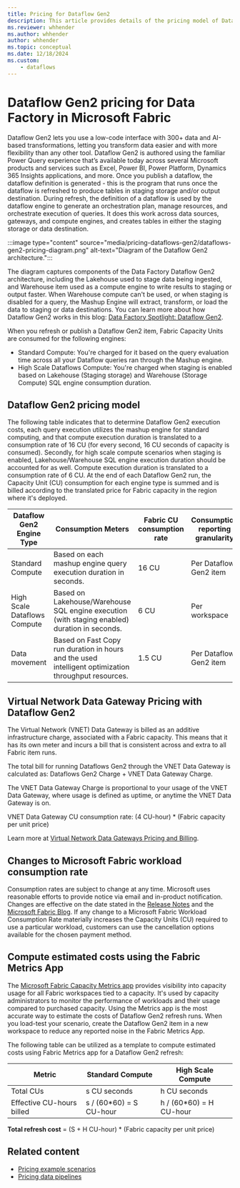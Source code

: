```yaml
---
title: Pricing for Dataflow Gen2
description: This article provides details of the pricing model of Dataflow Gen2 for Data Factory in Microsoft Fabric.
ms.reviewer: whhender
ms.author: whhender
author: whhender
ms.topic: conceptual
ms.date: 12/18/2024
ms.custom: 
    - dataflows
---
```


# Dataflow Gen2 pricing for Data Factory in Microsoft Fabric

Dataflow Gen2 lets you use a low-code interface with 300+ data and AI-based transformations, letting you transform data easier and with more flexibility than any other tool. Dataflow Gen2 is authored using the familiar Power Query experience that’s available today across several Microsoft products and services such as Excel, Power BI, Power Platform, Dynamics 365 Insights applications, and more. Once you publish a dataflow, the dataflow definition is generated - this is the program that runs once the dataflow is refreshed to produce tables in staging storage and/or output destination. During refresh, the definition of a dataflow is used by the dataflow engine to generate an orchestration plan, manage resources, and orchestrate execution of queries. It does this work across data sources, gateways, and compute engines, and creates tables in either the staging storage or data destination.


:::image type="content" source="media/pricing-dataflows-gen2/dataflows-gen2-pricing-diagram.png" alt-text="Diagram of the Dataflow Gen2 architecture.":::

The diagram captures components of the Data Factory Dataflow Gen2 architecture, including the Lakehouse used to stage data being ingested, and Warehouse item used as a compute engine to write results to staging or output faster. When Warehouse compute can't be used, or when staging is disabled for a query, the Mashup Engine will extract, transform, or load the data to staging or data destinations. You can learn more about how Dataflow Gen2 works in this blog: [Data Factory Spotlight: Dataflow Gen2](https://blog.fabric.microsoft.com/blog/data-factory-spotlight-dataflows-gen2?ft=All).

When you refresh or publish a Dataflow Gen2 item, Fabric Capacity Units are consumed for the following engines:

- Standard Compute: You're charged for it based on the query evaluation time across all your Dataflow queries ran through the Mashup engine.  
- High Scale Dataflows Compute: You're charged when staging is enabled based on Lakehouse (Staging storage) and Warehouse (Storage Compute) SQL engine consumption duration.  

## Dataflow Gen2 pricing model

The following table indicates that to determine Dataflow Gen2 execution costs, each query execution utilizes the mashup engine for standard computing, and that compute execution duration is translated to a consumption rate of 16 CU (for every second, 16 CU seconds of capacity is consumed). Secondly, for high scale compute scenarios when staging is enabled, Lakehouse/Warehouse SQL engine execution duration should be accounted for as well. Compute execution duration is translated to a consumption rate of 6 CU. At the end of each Dataflow Gen2 run, the Capacity Unit (CU) consumption for each engine type is summed and is billed according to the translated price for Fabric capacity in the region where it's deployed.

|Dataflow Gen2 Engine Type  |Consumption Meters  |Fabric CU consumption rate  |Consumption reporting granularity      |
|---------|---------|---------|---------|
|Standard Compute     | Based on each mashup engine query execution duration in seconds.         | 16 CU         | Per Dataflow Gen2 item        |
|High Scale Dataflows Compute     | Based on Lakehouse/Warehouse SQL engine execution (with staging enabled) duration in seconds.         | 6 CU         | Per workspace        |
|Data movement     | Based on Fast Copy run duration in hours and the used intelligent optimization throughput resources.         | 1.5 CU         | Per Dataflow Gen2 item        |

## Virtual Network Data Gateway Pricing with Dataflow Gen2 

The Virtual Network (VNET) Data Gateway is billed as an additive infrastructure charge, associated with a Fabric capacity. This means that it has its own meter and incurs a bill that is consistent across and extra to all Fabric item runs.

The total bill for running Dataflows Gen2 through the VNET Data Gateway is calculated as: Dataflows Gen2 Charge + VNET Data Gateway Charge.

The VNET Data Gateway Charge is proportional to your usage of the VNET Data Gateway, where usage is defined as uptime, or anytime the VNET Data Gateway is on.

VNET Data Gateway CU consumption rate: (4 CU-hour) * (Fabric capacity per unit price)

Learn more at [Virtual Network Data Gateways Pricing and Billing](/data-integration/vnet/data-gateway-business-model).

## Changes to Microsoft Fabric workload consumption rate

Consumption rates are subject to change at any time. Microsoft uses reasonable efforts to provide notice via email and in-product notification. Changes are effective on the date stated in the [Release Notes](https://aka.ms/fabricrm) and the [Microsoft Fabric Blog](https://blog.fabric.microsoft.com/blog/). If any change to a Microsoft Fabric Workload Consumption Rate materially increases the Capacity Units (CU) required to use a particular workload, customers can use the cancellation options available for the chosen payment method.

## Compute estimated costs using the Fabric Metrics App

The [Microsoft Fabric Capacity Metrics app](../enterprise/metrics-app.md) provides visibility into capacity usage for all Fabric workspaces tied to a capacity. It's used by capacity administrators to monitor the performance of workloads and their usage compared to purchased capacity. Using the Metrics app is the most accurate way to estimate the costs of Dataflow Gen2 refresh runs. When you load-test your scenario, create the Dataflow Gen2 item in a new workspace to reduce any reported noise in the Fabric Metrics App.

The following table can be utilized as a template to compute estimated costs using Fabric Metrics app for a Dataflow Gen2 refresh:

|Metric  |Standard Compute  |High Scale Compute  |
|---------|---------|---------|
|Total CUs     | s CU seconds        |  h CU seconds       |
|Effective CU-hours billed      | s / (60*60) = S CU-hour        |  h / (60*60) = H CU-hour       |

**Total refresh cost** = (S + H CU-hour) * (Fabric capacity per unit price)

## Related content

- [Pricing example scenarios](pricing-overview.md#pricing-examples)
- [Pricing data pipelines](pricing-pipelines.md)
